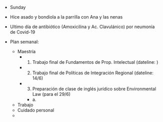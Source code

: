 - Sunday
- Hice asado y bondiola a la parrilla con Ana y las nenas
- Ultimo día de antibiótico (Amoxicilina y Ac. Clavulánico) por neumonía de Covid-19

- Plan semanal:
	-	Maestría
		-	1. Trabajo final de Fundamentos de Prop. Intelectual (dateline: )
		-	2. Trabajo final de Políticas de Integración Regional (dateline: 14/6)
		-	3. Preparación de clase de inglés jurídico sobre Environmental Law (para el 29/6)
			-	a. 
	-	Trabajo
	-	Cuidado personal
	-	